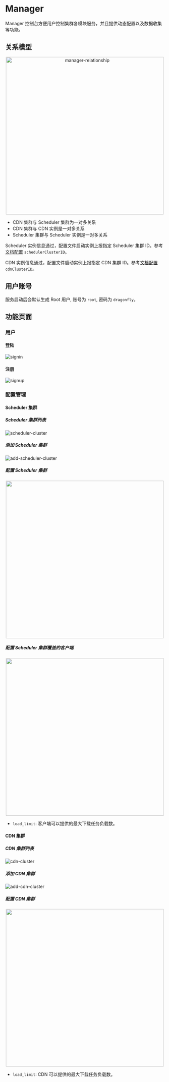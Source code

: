 # Manager

Manager 控制台方便用户控制集群各模块服务，并且提供动态配置以及数据收集等功能。

## 关系模型

<div align="center">
  <img src="../../en/images/manager-console/relationship.jpg" width="500" title="manager-relationship">
</div>

- CDN 集群与 Scheduler 集群为一对多关系
- CDN 集群与 CDN 实例是一对多关系
- Scheduler 集群与 Scheduler 实例是一对多关系

Scheduler 实例信息通过，配置文件启动实例上报指定 Scheduler 集群 ID。参考[文档配置](../deployment/configuration/scheduler.yaml) `schedulerClusterID`。

CDN 实例信息通过，配置文件启动实例上报指定 CDN 集群 ID。参考[文档配置](../deployment/configuration/cdn.yaml) `cdnClusterID`。

## 用户账号

服务启动后会默认生成 Root 用户, 账号为 `root`, 密码为 `dragonfly`。

## 功能页面

### 用户

#### 登陆

![signin][signin]

#### 注册

![signup][signup]

### 配置管理

#### Scheduler 集群

##### Scheduler 集群列表

![scheduler-cluster][scheduler-cluster]

##### 添加 Scheduler 集群

![add-scheduler-cluster][add-scheduler-cluster]

##### 配置 Scheduler 集群

<p align="center">
  <img width="500" height="500" src="../../en/images/manager-console/configure-scheduler-cluster.jpg">
</p>

##### 配置 Scheduler 集群覆盖的客户端

<p align="center">
  <img width="500" height="500" src="../../en/images/manager-console/configure-scheduler-cluster-client.jpg">
</p>

- `load_limit`: 客户端可以提供的最大下载任务负载数。

#### CDN 集群

##### CDN 集群列表

![cdn-cluster][cdn-cluster]

##### 添加 CDN 集群

![add-cdn-cluster][add-cdn-cluster]

##### 配置 CDN 集群

<p align="center">
  <img width="500" height="500" src="../../en/images/manager-console/configure-cdn-cluster.jpg">
</p>

- `load_limit`: CDN 可以提供的最大下载任务负载数。

[signin]: ../../en/images/manager-console/signin.jpg
[signup]: ../../en/images/manager-console/signup.jpg
[scheduler-cluster]: ../../en/images/manager-console/scheduler-cluster.jpg
[add-scheduler-cluster]: ../../en/images/manager-console/add-scheduler-cluster.jpg
[cdn-cluster]: ../../en/images/manager-console/cdn-cluster.jpg
[add-cdn-cluster]: ../../en/images/manager-console/add-cdn-cluster.jpg
